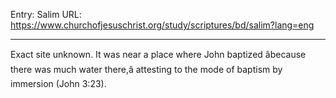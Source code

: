 Entry: Salim
URL: https://www.churchofjesuschrist.org/study/scriptures/bd/salim?lang=eng

---

Exact site unknown. It was near a place where John baptized âbecause there was much water there,â attesting to the mode of baptism by immersion (John 3:23).
